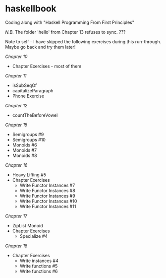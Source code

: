 # haskellbook
Coding along with "Haskell Programming From First Principles"

*N.B.* The folder 'hello' from Chapter 13 refuses to sync. ???

Note to self - I have skipped the following exercises during this run-through. Maybe go back and try them later!

_Chapter 10_
* Chapter Exercises - most of them

_Chapter 11_
* isSubSeqOf
* capitalizeParagraph
* Phone Exercise

_Chapter 12_
* countTheBeforeVowel

_Chapter 15_
* Semigroups #9
* Semigroups #10
* Monoids #6
* Monoids #7
* Monoids #8

_Chapter 16_
* Heavy Lifting #5
* Chapter Exercises
    * Write Functor Instances #7
    * Write Functor Instances #8
    * Write Functor Instances #9
    * Write Functor Instances #10
    * Write Functor Instances #11

_Chapter 17_
* ZipList Monoid
* Chapter Exercises
    * Specialize #4

_Chapter 18_
* Chapter Exercises
    * Write instances #4
    * Write functions #5
    * Write functions #6
